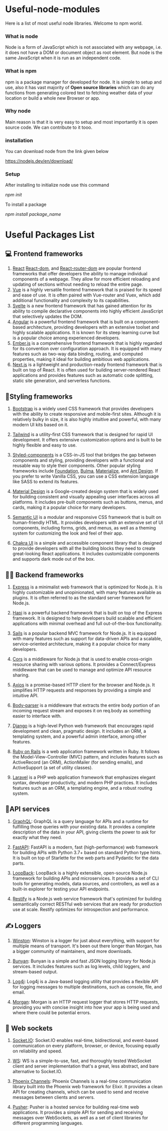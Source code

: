 # Useful-node-modules
Here is a list of most useful node libraries. Welcome to npm world.

### What is node
Node is a form of JavaScript which is not associated with any webpage, i.e. it does not have a DOM or document object as root element. But node is the same JavaScript
when it is run as an independent code. 

### What is npm
npm is a package manager for developed for node. It is simple to setup and use, also it has vast majority of <strong>Open source libraries</strong> which can do any 
functions from generating colored text to fetching weather data of your location  or build a whole new Browser or app.

### Why node
Main reason is that it is very easy to setup and most importantly it is open source code. We can contribute to it tooo.

### installation
You can download node from the link given below

https://nodejs.dev/en/download/

### Setup
After installing to initialize node use this command

<em>npm init</em>

To install a package

<em>npm install package_name</em>


# Useful Packages List

## 💻 Frontend frameworks

1. [React](https://reactjs.org/) [React-dom](https://reactjs.org/docs/react-dom.html), and [React-router-dom](https://reactrouter.com/web/guides/quick-start) are popular frontend frameworks that offer developers the ability to manage individual components of a webpage. They allow for more efficient reloading and updating of sections without needing to reload the entire page.
2. [Vue](https://vuejs.org/!)
 is a highly versatile frontend framework that is praised for its speed and ease of use. It is often paired with Vue-router and Vuex, which add additional functionality and complexity to its capabilities.
3. [Svelte](https://svelte.dev/)
 is a new frontend framework that has gained attention for its ability to compile declarative components into highly efficient JavaScript that selectively updates the DOM.
4. [Angular](https://angular.io/)
 is a powerful frontend framework that is built on a component-based architecture, providing developers with an extensive toolset and highly scalable applications. It is known for its steep learning curve but is a popular choice among experienced developers.
5. [Ember.js](https://emberjs.com/)
 is a comprehensive frontend framework that is highly regarded for its convention over configuration approach. It is equipped with many features such as two-way data binding, routing, and computed properties, making it ideal for building ambitious web applications.
6. [Next.js](https://nextjs.org/)
 is a lightweight and production-ready frontend framework that is built on top of React. It is often used for building server-rendered React applications and provides features such as automatic code splitting, static site generation, and serverless functions.

## 🎨Styling frameworks
1. [Bootstrap](https://getbootstrap.com/) is a widely used CSS framework that provides developers with the ability to create responsive and mobile-first sites. Although it is relatively bulky in size, it is also highly intuitive and powerful, with many modern UI kits based on it.

2. [Tailwind](https://tailwindcss.com/) is a utility-first CSS framework that is designed for rapid UI development. It offers extensive customization options and is built to be highly flexible and easy to use.

3. [Styled-components](https://styled-components.com/) is a CSS-in-JS tool that bridges the gap between components and styling, providing developers with a functional and reusable way to style their components. Other popular styling frameworks include [Foundation](https://foundation.zurb.com/), [Bulma](https://bulma.io/), [Materialize](https://materializecss.com/), and [Ant Design](https://ant.design/). If you prefer to write Vanilla CSS, you can use a CSS extension language like SASS to extend its features.

4. [Material Design](https://material.io/design) is a Google-created design system that is widely used for building consistent and visually appealing user interfaces across all platforms. It includes pre-built components such as buttons, menus, and cards, making it a popular choice for many developers.

5. [Semantic UI](https://semantic-ui.com/) is a modular and responsive CSS framework that is built on human-friendly HTML. It provides developers with an extensive set of UI components, including forms, grids, and menus, as well as a theming system for customizing the look and feel of their app.

6. [Chakra UI](https://chakra-ui.com/) is a simple and accessible component library that is designed to provide developers with all the building blocks they need to create great-looking React applications. It includes customizable components and supports dark mode out of the box.

## 🧑‍💻 Backend frameworks

1. [Express](https://expressjs.com/) is a minimalist web framework that is optimized for Node.js. It is highly customizable and unopinionated, with many features available as plugins. It is often referred to as the standard server framework for Node.js.

2. [Hapi](https://hapi.dev/) is a powerful backend framework that is built on top of the Express framework. It is designed to help developers build scalable and efficient applications with minimal overhead and full out-of-the-box functionality.

3. [Sails](https://sailsjs.com/) is a popular backend MVC framework for Node.js. It is equipped with many features such as support for data-driven APIs and a scalable, service-oriented architecture, making it a popular choice for many developers.

4. [Cors](https://www.npmjs.com/package/cors) is a middleware for Node.js that is used to enable cross-origin resource sharing with various options. It provides a Connect/Express middleware that can be used to manage and optimize API resource sharing.

5. [Axios](https://axios-http.com/docs/intro) is a promise-based HTTP client for the browser and Node.js. It simplifies HTTP requests and responses by providing a simple and intuitive API. 

6. [Body-parser](https://www.npmjs.com/package/body-parser) is a middleware that extracts the entire body portion of an incoming request stream and exposes it on req.body as something easier to interface with.

7. [Django](https://www.djangoproject.com/) is a high-level Python web framework that encourages rapid development and clean, pragmatic design. It includes an ORM, a templating system, and a powerful admin interface, among other features.

8. [Ruby on Rails](https://rubyonrails.org/) is a web application framework written in Ruby. It follows the Model-View-Controller (MVC) pattern, and includes features such as ActiveRecord (an ORM), ActionMailer (for sending emails), and ActiveSupport (a set of utility classes).

9. [Laravel](https://laravel.com/) is a PHP web application framework that emphasizes elegant syntax, developer productivity, and modern PHP practices. It includes features such as an ORM, a templating engine, and a robust routing system.

## 🧩API services

1. [GraphQL](https://graphql.org/): GraphQL is a query language for APIs and a runtime for fulfilling those queries with your existing data. It provides a complete description of the data in your API, giving clients the power to ask for exactly what they need.

2. [FastAPI](https://fastapi.tiangolo.com/): FastAPI is a modern, fast (high-performance) web framework for building APIs with Python 3.7+ based on standard Python type hints. It is built on top of Starlette for the web parts and Pydantic for the data parts.

3. [LoopBack](https://loopback.io/): LoopBack is a highly extensible, open-source Node.js framework for building APIs and microservices. It provides a set of CLI tools for generating models, data sources, and controllers, as well as a built-in explorer for testing your API endpoints.

4. [Restify](http://restify.com/) is a Node.js web service framework that's optimized for building semantically correct RESTful web services that are ready for production use at scale. Restify optimizes for introspection and performance.

## ✍ Loggers
1. [Winston](https://github.com/winstonjs/winston): Winston is a logger for just about everything, with support for multiple means of transport. It's been out there longer than Morgan, has a bigger community of maintainers, and more downloads.

2. [Bunyan](https://github.com/trentm/node-bunyan): Bunyan is a simple and fast JSON logging library for Node.js services. It includes features such as log levels, child loggers, and stream-based output.

3. [Log4j](https://logging.apache.org/log4j/2.x/): Log4j is a Java-based logging utility that provides a flexible API for logging messages to multiple destinations, such as console, file, and email.

4. [Morgan](https://github.com/expressjs/morgan): Morgan is an HTTP request logger that stores HTTP requests, providing you with concise insight into how your app is being used and where there could be potential errors.

## 🤝 Web sockets

1. [Socket.IO](https://socket.io/): Socket.IO enables real-time, bidirectional, and event-based communication on every platform, browser, or device, focusing equally on reliability and speed.

2. [WS](https://github.com/websockets/ws): WS is a simple-to-use, fast, and thoroughly tested WebSocket client and server implementation that's a great, less abstract, and bare alternative to Socket.IO.

3. [Phoenix Channels](https://hexdocs.pm/phoenix/channels.html): Phoenix Channels is a real-time communication library built into the Phoenix web framework for Elixir. It provides a clean API for creating channels, which can be used to send and receive messages between clients and servers.

4. [Pusher](https://pusher.com/): Pusher is a hosted service for building real-time web applications. It provides a simple API for sending and receiving messages over WebSockets, as well as a set of client libraries for different programming languages.
